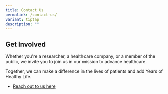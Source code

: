 ```yaml
---
title: Contact Us
permalink: /contact-us/
variant: tiptap
description: ""
---
```

<h2><strong>Get Involved</strong></h2>
<p>Whether you're a researcher, a healthcare company, or a member of the
public, we invite you to join us in our mission to advance healthcare.</p>
<p>Together, we can make a difference in the lives of patients and add Years
of Healthy Life.</p>
<ul data-tight="true" class="tight">
<li>
<p><a href="https://form.gov.sg/66b03ab92cb113a3b424c7da" rel="noopener noreferrer nofollow" target="_blank">Reach out to us here</a>
</p>
</li>
</ul>
<p></p>